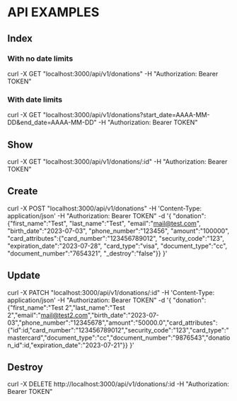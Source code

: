 # API EXAMPLES

## Index

### With no date limits
curl -X GET "localhost:3000/api/v1/donations" -H "Authorization: Bearer TOKEN"

### With date limits
curl -X GET "localhost:3000/api/v1/donations?start_date=AAAA-MM-DD&end_date=AAAA-MM-DD" -H "Authorization: Bearer TOKEN"

## Show

curl -X GET "localhost:3000/api/v1/donations/:id" -H "Authorization: Bearer TOKEN"

## Create

curl -X POST "localhost:3000/api/v1/donations" -H 'Content-Type: application/json' -H "Authorization: Bearer TOKEN" -d '{ "donation":{"first_name":"Test", "last_name":"Test", "email":"mail@test.com", "birth_date":"2023-07-03", "phone_number":"123456", "amount":"100000", "card_attributes":{"card_number":"123456789012", "security_code":"123", "expiration_date":"2023-07-28", "card_type":"visa", "document_type":"cc", "document_number":"7654321", "_destroy":"false"}} }'

## Update

curl -X PATCH "localhost:3000/api/v1/donations/:id" -H 'Content-Type: application/json' -H "Authorization: Bearer TOKEN" -d '{ "donation":{"first_name":"Test 2","last_name":"Test 2","email":"mail@test2.com","birth_date":"2023-07-03","phone_number":"12345678","amount":"50000.0","card_attributes":{"id":id,"card_number":"123456789012","security_code":"123","card_type":"mastercard","document_type":"cc","document_number":"9876543","donation_id":id,"expiration_date":"2023-07-21"}} }'

## Destroy

curl -X DELETE http://localhost:3000/api/v1/donations/:id -H "Authorization: Bearer TOKEN"
